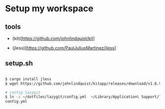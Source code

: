 # Setup my workspace

## tools 

- (kit)[https://github.com/johnlindquist/kit]

- (jless)[https://github.com/PaulJuliusMartinez/jless]

## setup.sh

```bash

$ cargo install jless
$ wget https://github.com/johnlindquist/kitapp/releases/download/v1.6.9/Kit-1.6.9-arm64.dmg

# config lazygit
$ ln -s ~/dotfiles/lazygit/config.yml  ~/Library/Application\ Support/lazygit/
config.yml

```

